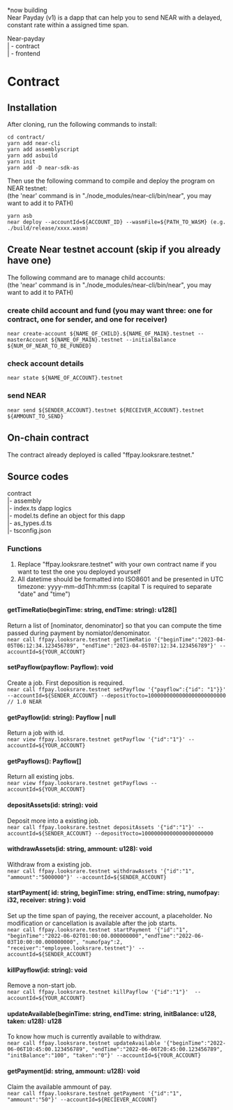 *now building  
Near Payday (v1) is a dapp that can help you to send NEAR with a delayed, constant rate within a assigned time span.

Near-payday  
| - contract  
| - frontend  

# Contract

## Installation
After cloning, run the following commands to install:  
```
cd contract/  
yarn add near-cli  
yarn add assemblyscript  
yarn add asbuild  
yarn init  
yarn add -D near-sdk-as  
```
Then use the following command to compile and deploy the program on NEAR testnet:  
(the 'near' command is in "./node_modules/near-cli/bin/near", you may want to add it to PATH)  
```
yarn asb  
near deploy --accountId=${ACCOUNT_ID} --wasmFile=${PATH_TO_WASM} (e.g. ./build/release/xxxx.wasm)  
```
## Create Near testnet account (skip if you already have one)
The following command are to manage child accounts:  
(the 'near' command is in "./node_modules/near-cli/bin/near", you may want to add it to PATH)
### create child account and fund (you may want three: one for contract, one for sender, and one for receiver)
`near create-account ${NAME_OF_CHILD}.${NAME_OF_MAIN}.testnet --masterAccount ${NAME_OF_MAIN}.testnet --initialBalance ${NUM_OF_NEAR_TO_BE_FUNDED}`
### check account details
`near state ${NAME_OF_ACCOUNT}.testnet`
### send NEAR
`near send ${SENDER_ACCOUNT}.testnet ${RECEIVER_ACCOUNT}.testnet ${AMMOUNT_TO_SEND}`

## On-chain contract
The contract already deployed is called "ffpay.looksrare.testnet."



## Source codes
contract  
    |- assembly  
          |- index.ts          dapp logics  
          |- model.ts          define an object for this dapp  
          |- as_types.d.ts     
          |- tsconfig.json  

### Functions
1. Replace "ffpay.looksrare.testnet" with your own contract name if you want to test the one you deployed yourself  
2. All datetime should be formatted into ISO8601 and be presented in UTC timezone: yyyy-mm-ddThh:mm:ss (capital T is required to separate "date" and "time")  

#### getTimeRatio(beginTime: string, endTime: string): u128[]
Return a list of [nominator, denominator] so that you can compute the time passed during payment by nomiator/denominator.  
`near call ffpay.looksrare.testnet getTimeRatio '{"beginTime":"2023-04-05T06:12:34.123456789", "endTime":"2023-04-05T07:12:34.123456789"}' --  accountId=${YOUR_ACCOUNT}`  
#### setPayflow(payflow: Payflow): void  
Create a job. First deposition is required.  
`near call ffpay.looksrare.testnet setPayflow '{"payflow":{"id": "1"}}' --accountId=${SENDER_ACCOUNT} --depositYocto=1000000000000000000000000  // 1.0 NEAR`  
#### getPayflow(id: string): Payflow | null
Return a job with id.  
`near view ffpay.looksrare.testnet getPayflow '{"id":"1"}' --accountId=${YOUR_ACCOUNT}`
#### getPayflows(): Payflow[]
Return all existing jobs.  
`near view ffpay.looksrare.testnet getPayflows --accountId=${YOUR_ACCOUNT}`
#### depositAssets(id: string): void
Deposit more into a existing job.  
`near call ffpay.looksrare.testnet depositAssets '{"id":"1"}' --accountId=${SENDER_ACCOUNT} --depositYocto=10000000000000000000000`
#### withdrawAssets(id: string, ammount: u128): void
Withdraw from a existing job.  
`near call ffpay.looksrare.testnet withdrawAssets '{"id":"1", "ammount":"5000000"}' --accountId=${SENDER_ACCOUNT}`
#### startPayment( id: string, beginTime: string, endTime: string, numofpay: i32, receiver: string ): void  
Set up the time span of paying, the receiver account, a placeholder. No modification or cancellation is available after the job starts.  
`near call ffpay.looksrare.testnet startPayment '{"id":"1", "beginTime":"2022-06-02T01:00:00.000000000","endTime":"2022-06-03T10:00:00.000000000", "numofpay":2, "receiver":"employee.looksrare.testnet"}' --accountId=${SENDER_ACCOUNT}`
#### killPayflow(id: string): void
Remove a non-start job.  
`near call ffpay.looksrare.testnet killPayflow '{"id":"1"}'  --accountId=${YOUR_ACCOUNT}`
#### updateAvailable(beginTime: string, endTime: string, initBalance: u128, taken: u128): u128
To know how much is currently available to withdraw.  
`near call ffpay.looksrare.testnet updateAvailable '{"beginTime":"2022-06-06T10:45:00.123456789", "endTime":"2022-06-06T20:45:00.123456789", "initBalance":"100", "taken":"0"}' --accountId=${YOUR_ACCOUNT}`
#### getPayment(id: string, ammount: u128): void
Claim the available ammount of pay.  
`near call ffpay.looksrare.testnet getPayment '{"id":"1", "ammount":"50"}' --accountId=${RECIEVER_ACCOUNT}`
















